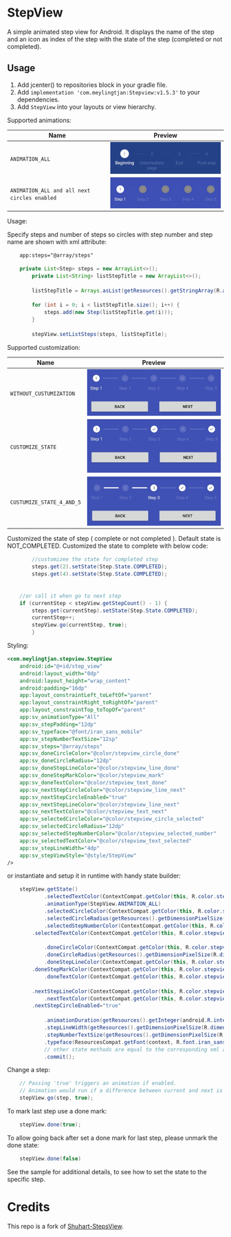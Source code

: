 StepView
======================

A simple animated step view for Android. It displays the name of the step and an icon as index of the step with the state of the step (completed or not completed).

Usage
-----

1. Add jcenter() to repositories block in your gradle file.
2. Add `implementation 'com.meylingtjan:Stepview:v1.5.3'` to your dependencies.
3. Add `StepView` into your layouts or view hierarchy.

Supported animations:

Name| Preview
-------- | ---
`ANIMATION_ALL`| ![animation_all](/images/ANIMATION_ALL.gif)
`ANIMATION_ALL and all next circles enabled`| ![animation_circles](/images/ANIMATION_CIRCLES.gif)

Usage:

Specify steps and number of steps so circles with step number and step name are shown with xml attribute:
```xml
	app:steps="@array/steps"
```
```java
	private List<Step> steps = new ArrayList<>();
        private List<String> listStepTitle = new ArrayList<>();
        
        listStepTitle = Arrays.asList(getResources().getStringArray(R.array.steps));

        for (int i = 0; i < listStepTitle.size(); i++) {
            steps.add(new Step(listStepTitle.get(i)));
        }

        stepView.setListSteps(steps, listStepTitle);
```

Supported customization:

Name| Preview
-------- | ---
`WITHOUT_CUSTUMIZATION`| ![without_cuztomization](/images/WITHOUT_CUSTOMIZATION.jpeg)
`CUSTOMIZE_STATE`| ![customize_state](/images/CUSTOMIZE_STATE.jpeg)
`CUSTUMIZE_STATE_4_AND_5`| ![customize_state_4_and_5](/images/CUSTOMIZE_STATE_4_AND_5.jpeg)

Customized the state of step ( complete or not completed ). Default state is NOT_COMPLETED.
Customized the state to complete with below code:

```java
        //customizee the state for completed step
        steps.get(2).setState(Step.State.COMPLETED);
        steps.get(4).setState(Step.State.COMPLETED);
	
	
	//or call it when go to next step
	if (currentStep < stepView.getStepCount() - 1) {
	    steps.get(currentStep).setState(Step.State.COMPLETED);
	    currentStep++;
	    stepView.go(currentStep, true);
        }
```

Styling:

```xml
<com.meylingtjan.stepview.StepView
    android:id="@+id/step_view"
    android:layout_width="0dp"
    android:layout_height="wrap_content"
    android:padding="16dp"
    app:layout_constraintLeft_toLeftOf="parent"
    app:layout_constraintRight_toRightOf="parent"
    app:layout_constraintTop_toTopOf="parent"
    app:sv_animationType="All"
    app:sv_stepPadding="12dp"
    app:sv_typeface="@font/iran_sans_mobile"
    app:sv_stepNumberTextSize="12sp"
    app:sv_steps="@array/steps"
    app:sv_doneCircleColor="@color/stepview_circle_done"
    app:sv_doneCircleRadius="12dp"
    app:sv_doneStepLineColor="@color/stepview_line_done"
    app:sv_doneStepMarkColor="@color/stepview_mark"
    app:sv_doneTextColor="@color/stepview_text_done"
    app:sv_nextStepCircleColor="@color/stepview_line_next"
    app:sv_nextStepCircleEnabled="true"
    app:sv_nextStepLineColor="@color/stepview_line_next"
    app:sv_nextTextColor="@color/stepview_text_next"
    app:sv_selectedCircleColor="@color/stepview_circle_selected"
    app:sv_selectedCircleRadius="12dp"
    app:sv_selectedStepNumberColor="@color/stepview_selected_number"
    app:sv_selectedTextColor="@color/stepview_text_selected"
    app:sv_stepLineWidth="4dp"
    app:sv_stepViewStyle="@style/StepView"
/>
```

or instantiate and setup it in runtime with handy state builder:

```java
    stepView.getState()
            .selectedTextColor(ContextCompat.getColor(this, R.color.stepview_text_selected))
            .animationType(StepView.ANIMATION_ALL)
            .selectedCircleColor(ContextCompat.getColor(this, R.color.stepview_circle_selected))
            .selectedCircleRadius(getResources().getDimensionPixelSize(R.dimen.dp12))
            .selectedStepNumberColor(ContextCompat.getColor(this, R.color.stepview_selected_number))
	    .selectedTextColor(ContextCompat.getColor(this, R.color.stepview_text_selected))

            .doneCircleColor(ContextCompat.getColor(this, R.color.stepview_circle_done))
            .doneCircleRadius(getResources().getDimensionPixelSize(R.dimen.dp12))
            .doneStepLineColor(ContextCompat.getColor(this, R.color.stepview_line_done))
	    .doneStepMarkColor(ContextCompat.getColor(this, R.color.stepview_mark))
            .doneTextColor(ContextCompat.getColor(this, R.color.stepview_text_done))
	    
	    .nextStepLineColor(ContextCompat.getColor(this, R.color.stepview_line_next))
            .nextTextColor(ContextCompat.getColor(this, R.color.stepview_text_next))
	    .nextStepCircleEnabled="true"
	    
            .animationDuration(getResources().getInteger(android.R.integer.config_shortAnimTime))
            .stepLineWidth(getResources().getDimensionPixelSize(R.dimen.dp1))
            .stepNumberTextSize(getResources().getDimensionPixelSize(R.dimen.sp12))
            .typeface(ResourcesCompat.getFont(context, R.font.iran_sans_mobile))
            // other state methods are equal to the corresponding xml attributes
            .commit();
```

Change a step:
```java
    // Passing 'true' triggers an animation if enabled.
    // Animation would run if a difference between current and next is 1.
    stepView.go(step, true);
```

To mark last step use a done mark:
```java
	stepView.done(true);
```
To allow going back after set a done mark for last step, please unmark the done state:
```java
	stepView.done(false)
```

See the sample for additional details, to see how to set the state to the specific step.

Credits
=======

This repo is a fork of [Shuhart-StepsView](https://github.com/shuhart/StepView).
